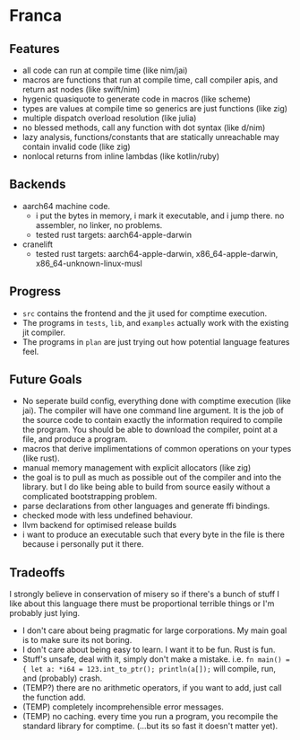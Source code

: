# Franca

## Features

- all code can run at compile time (like nim/jai)
- macros are functions that run at compile time, call compiler apis, and return ast nodes (like swift/nim)
- hygenic quasiquote to generate code in macros (like scheme)
- types are values at compile time so generics are just functions (like zig)
- multiple dispatch overload resolution (like julia)
- no blessed methods, call any function with dot syntax (like d/nim)
- lazy analysis, functions/constants that are statically unreachable may contain invalid code (like zig)
- nonlocal returns from inline lambdas (like kotlin/ruby)

## Backends

- aarch64 machine code.
  - i put the bytes in memory, i mark it executable, and i jump there. no assembler, no linker, no problems.
  - tested rust targets: aarch64-apple-darwin
- cranelift
  - tested rust targets: aarch64-apple-darwin, x86_64-apple-darwin, x86_64-unknown-linux-musl

## Progress

- `src` contains the frontend and the jit used for comptime execution.
- The programs in `tests`, `lib`, and `examples` actually work with the existing jit compiler.
- The programs in `plan` are just trying out how potential language features feel.

## Future Goals

- No seperate build config, everything done with comptime execution (like jai).
  The compiler will have one command line argument.
  It is the job of the source code to contain exactly the information required to compile the program.
  You should be able to download the compiler, point at a file, and produce a program.
- macros that derive implimentations of common operations on your types (like rust).
- manual memory management with explicit allocators (like zig)
- the goal is to pull as much as possible out of the compiler and into the library. but I do like being able to build from source easily without a complicated bootstrapping problem.
- parse declarations from other languages and generate ffi bindings.
- checked mode with less undefined behaviour.
- llvm backend for optimised release builds
- i want to produce an executable such that every byte in the file is there because i personally put it there.

## Tradeoffs

I strongly believe in conservation of misery so if there's a bunch of stuff I like about this language
there must be proportional terrible things or I'm probably just lying.

- I don't care about being pragmatic for large corporations. My main goal is to make sure its not boring.
- I don't care about being easy to learn. I want it to be fun. Rust is fun.
- Stuff's unsafe, deal with it, simply don't make a mistake. i.e. `fn main() = { let a: *i64 = 123.int_to_ptr(); println(a[]);` will compile, run, and (probably) crash.
- (TEMP?) there are no arithmetic operators, if you want to add, just call the function add.
- (TEMP) completely incomprehensible error messages.
- (TEMP) no caching. every time you run a program, you recompile the standard library for comptime. (...but its so fast it doesn't matter yet).
